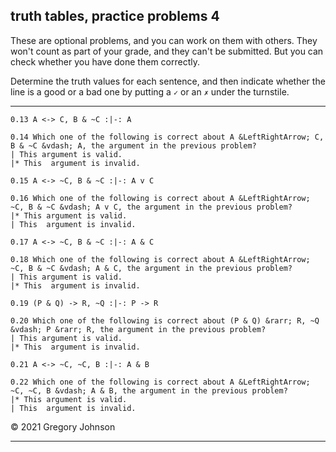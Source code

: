 ## truth tables, practice problems 4

These are optional problems, and you can work on them with others. They won't count as part of your grade, and they can't be submitted. But you can check whether you have done them correctly.

Determine the truth values for each sentence, and then indicate whether the line is a good or a bad one by putting a `✓` or an `✗` under the turnstile.

---

~~~{.TruthTable .Validity system="magnusSL" options="turnstilemark nocounterexample autoAtoms" submission="none"}
0.13 A <-> C, B & ~C :|-: A
~~~

~~~{.QualitativeProblem .MultipleChoice options="check" submission="none"}
0.14 Which one of the following is correct about A &LeftRightArrow; C, B & ~C &vdash; A, the argument in the previous problem?
| This argument is valid.
|* This  argument is invalid.
~~~

~~~{.TruthTable .Validity system="magnusSL" options="turnstilemark nocounterexample autoAtoms" submission="none"}
0.15 A <-> ~C, B & ~C :|-: A v C
~~~

~~~{.QualitativeProblem .MultipleChoice options="check" submission="none"}
0.16 Which one of the following is correct about A &LeftRightArrow; ~C, B & ~C &vdash; A v C, the argument in the previous problem?
|* This argument is valid.
| This  argument is invalid.
~~~

~~~{.TruthTable .Validity system="magnusSL" options="turnstilemark nocounterexample autoAtoms" submission="none"}
0.17 A <-> ~C, B & ~C :|-: A & C
~~~

~~~{.QualitativeProblem .MultipleChoice options="check" submission="none"}
0.18 Which one of the following is correct about A &LeftRightArrow; ~C, B & ~C &vdash; A & C, the argument in the previous problem?
| This argument is valid.
|* This  argument is invalid.
~~~

~~~{.TruthTable .Validity system="magnusSL" options="turnstilemark nocounterexample autoAtoms" submission="none"}
0.19 (P & Q) -> R, ~Q :|-: P -> R
~~~

~~~{.QualitativeProblem .MultipleChoice options="check" submission="none"}
0.20 Which one of the following is correct about (P & Q) &rarr; R, ~Q &vdash; P &rarr; R, the argument in the previous problem?
| This argument is valid.
|* This  argument is invalid.
~~~

~~~{.TruthTable .Validity system="magnusSL" options="turnstilemark nocounterexample autoAtoms" submission="none"}
0.21 A <-> ~C, ~C, B :|-: A & B
~~~

~~~{.QualitativeProblem .MultipleChoice options="check" submission="none"}
0.22 Which one of the following is correct about A &LeftRightArrow; ~C, ~C, B &vdash; A & B, the argument in the previous problem?
|* This argument is valid.
| This  argument is invalid.
~~~

&copy; 2021 Gregory Johnson 

---